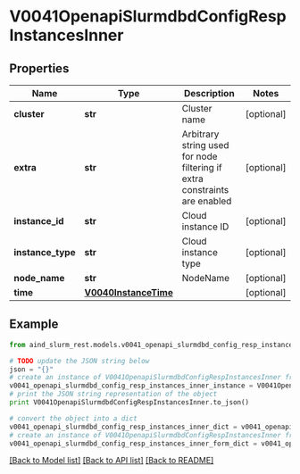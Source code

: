 # V0041OpenapiSlurmdbdConfigRespInstancesInner


## Properties

Name | Type | Description | Notes
------------ | ------------- | ------------- | -------------
**cluster** | **str** | Cluster name | [optional] 
**extra** | **str** | Arbitrary string used for node filtering if extra constraints are enabled | [optional] 
**instance_id** | **str** | Cloud instance ID | [optional] 
**instance_type** | **str** | Cloud instance type | [optional] 
**node_name** | **str** | NodeName | [optional] 
**time** | [**V0040InstanceTime**](V0040InstanceTime.md) |  | [optional] 

## Example

```python
from aind_slurm_rest.models.v0041_openapi_slurmdbd_config_resp_instances_inner import V0041OpenapiSlurmdbdConfigRespInstancesInner

# TODO update the JSON string below
json = "{}"
# create an instance of V0041OpenapiSlurmdbdConfigRespInstancesInner from a JSON string
v0041_openapi_slurmdbd_config_resp_instances_inner_instance = V0041OpenapiSlurmdbdConfigRespInstancesInner.from_json(json)
# print the JSON string representation of the object
print V0041OpenapiSlurmdbdConfigRespInstancesInner.to_json()

# convert the object into a dict
v0041_openapi_slurmdbd_config_resp_instances_inner_dict = v0041_openapi_slurmdbd_config_resp_instances_inner_instance.to_dict()
# create an instance of V0041OpenapiSlurmdbdConfigRespInstancesInner from a dict
v0041_openapi_slurmdbd_config_resp_instances_inner_form_dict = v0041_openapi_slurmdbd_config_resp_instances_inner.from_dict(v0041_openapi_slurmdbd_config_resp_instances_inner_dict)
```
[[Back to Model list]](../README.md#documentation-for-models) [[Back to API list]](../README.md#documentation-for-api-endpoints) [[Back to README]](../README.md)


